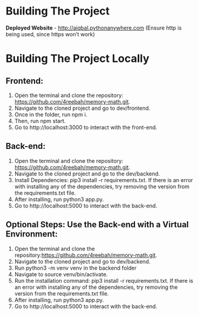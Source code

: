 # Building The Project

**Deployed Website** - http://aiqbal.pythonanywhere.com (Ensure http is being used, since https won’t work)

# Building The Project Locally

## Frontend: 
1. Open the terminal and clone the repository: https://github.com/4reebah/memory-math.git.
2. Navigate to the cloned project and go to dev/frontend. 
3. Once in the folder, run npm i.
4. Then, run npm start.
5. Go to http://localhost:3000 to interact with the front-end.

## Back-end:
1. Open the terminal and clone the repository: https://github.com/4reebah/memory-math.git.
2. Navigate to the cloned project and go to the dev/backend.
3. Install Dependencies: pip3 install -r requirements.txt. If there is an error with installing any of the dependencies, try removing the version from the requirements.txt file.
4. After installing, run python3 app.py.
5. Go to http://localhost:5000 to interact with the back-end.

## Optional Steps: Use the Back-end with a Virtual Environment: 
1. Open the terminal and clone the repository:https://github.com/4reebah/memory-math.git.
2. Navigate to the cloned project and go to dev/backend.
3. Run python3 -m venv venv in the backend folder
4. Navigate to source venv/bin/activate.
5. Run the installation command: pip3 install -r requirements.txt. If there is an error with installing any of the dependencies, try removing the version from the requirements.txt file.
6. After installing, run python3 app.py.
7. Go to http://localhost:5000 to interact with the back-end.
